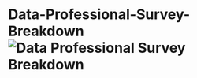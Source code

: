 # Data-Professional-Survey-Breakdown![Data Professional Survey Breakdown](https://user-images.githubusercontent.com/86921488/203425224-88cb1ebf-cb38-4812-8a1f-a3db442c223d.png)
